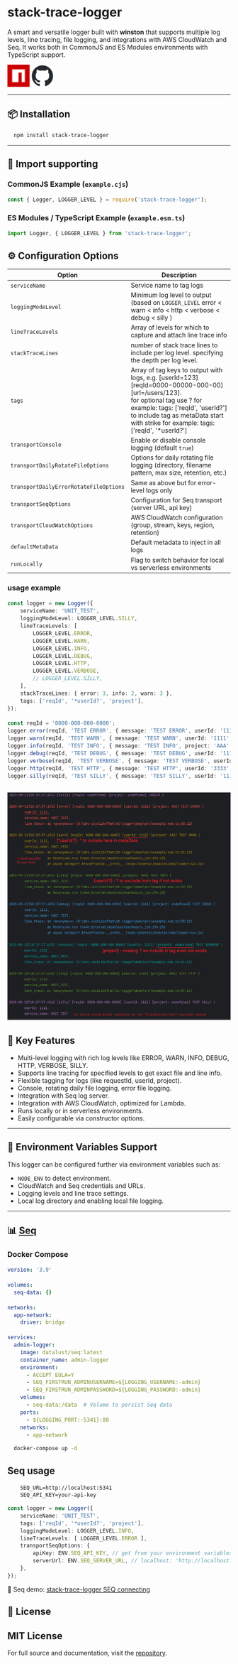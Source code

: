 
# stack-trace-logger

A smart and versatile logger built with **winston** that supports multiple log levels, line tracing, file logging, and integrations with AWS CloudWatch and Seq. It works both in CommonJS and ES Modules environments with TypeScript support.

[![npm](npm.png)](https://www.npmjs.com/package/stack-trace-logger)
[![github](github.png)](https://github.com/hdriel/stack-trace-logger)


--- 

## 📦 Installation

```bash
  npm install stack-trace-logger
```

---

## 🚀 Import supporting

### CommonJS Example (`example.cjs`)

```javascript
const { Logger, LOGGER_LEVEL } = require('stack-trace-logger');
```

### ES Modules / TypeScript Example (`example.esm.ts`)
```typescript
import Logger, { LOGGER_LEVEL } from 'stack-trace-logger';
```

## ⚙️ Configuration Options

| Option                                 | Description                                                                                                                                                                                                                                                          |
|----------------------------------------|----------------------------------------------------------------------------------------------------------------------------------------------------------------------------------------------------------------------------------------------------------------------|
| `serviceName`                          | Service name to tag logs                                                                                                                                                                                                                                             |
| `loggingModeLevel`                     | Minimum log level to output (based on `LOGGER_LEVEL`  error <  warn < info < http < verbose < debug < silly )                                                                                                                                                        |
| `lineTraceLevels`                      | Array of levels for which to capture and attach line trace info                                                                                                                                                                                                      |
| `stackTraceLines`                      | number of stack trace lines to include per log level. specifying the depth per log level.                                                                                                                                                                            |
| `tags`                                 | Array of tag keys to output with logs, e.g. [userId=123] [reqId=0000-00000-000-00] [url=/users/123].<br/> for optional tag use ? for example: tags: ['reqId', 'userId?'] <br/> to include tag as metaData start with strike for example: tags: ['reqId', '*userId?'] |
| `transportConsole`                     | Enable or disable console logging (default `true`)                                                                                                                                                                                                                   |
| `transportDailyRotateFileOptions`      | Options for daily rotating file logging (directory, filename pattern, max size, retention, etc.)                                                                                                                                                                     |
| `transportDailyErrorRotateFileOptions` | Same as above but for error-level logs only                                                                                                                                                                                                                          |
| `transportSeqOptions`                  | Configuration for Seq transport (server URL, api key)                                                                                                                                                                                                                |
| `transportCloudWatchOptions`           | AWS CloudWatch configuration (group, stream, keys, region, retention)                                                                                                                                                                                                |
| `defaultMetaData`                      | Default metadata to inject in all logs                                                                                                                                                                                                                               |
| `runLocally`                           | Flag to switch behavior for local vs serverless environments                                                                                                                                                                                                         |


### usage example

```typescript
const logger = new Logger({
    serviceName: 'UNIT_TEST',
    loggingModeLevel: LOGGER_LEVEL.SILLY,
    lineTraceLevels: [
        LOGGER_LEVEL.ERROR,
        LOGGER_LEVEL.WARN,
        LOGGER_LEVEL.INFO,
        LOGGER_LEVEL.DEBUG,
        LOGGER_LEVEL.HTTP,
        LOGGER_LEVEL.VERBOSE,
        // LOGGER_LEVEL.SILLY,
    ],
    stackTraceLines: { error: 3, info: 2, warn: 3 },
    tags: ['reqId', '*userId?', 'project'],
});

const reqId = '0000-000-000-0000';
logger.error(reqId, 'TEST ERROR', { message: 'TEST ERROR', userId: '1111', project: 'AAA', stackTraceLines: 1 });
logger.warn(reqId, 'TEST WARN', { message: 'TEST WARN', userId: '1111', project: 'AAA' });
logger.info(reqId, 'TEST INFO', { message: 'TEST INFO', project: 'AAA' });
logger.debug(reqId, 'TEST DEBUG', { message: 'TEST DEBUG', userId: '1111', stackTraceLines: 3 });
logger.verbose(reqId, 'TEST VERBOSE', { message: 'TEST VERBOSE', userId: '2222' });
logger.http(reqId, 'TEST HTTP', { message: 'TEST HTTP', userId: '3333', project: 'AAA' });
logger.silly(reqId, 'TEST SILLY', { message: 'TEST SILLY', userId: '1111' });

```

![Logger Output](./logger-output-screenshot.webp)
---


## 🔑 Key Features

- Multi-level logging with rich log levels like ERROR, WARN, INFO, DEBUG, HTTP, VERBOSE, SILLY.
- Supports line tracing for specified levels to get exact file and line info.
- Flexible tagging for logs (like requestId, userId, project).
- Console, rotating daily file logging, error file logging.
- Integration with Seq log server.
- Integration with AWS CloudWatch, optimized for Lambda.
- Runs locally or in serverless environments.
- Easily configurable via constructor options.

---


## 📖 Environment Variables Support

This logger can be configured further via environment variables such as:

- `NODE_ENV` to detect environment.
- CloudWatch and Seq credentials and URLs.
- Logging levels and line trace settings.
- Local log directory and enabling local file logging.

---


## 📊 [Seq](https://datalust.co/seq)

### Docker Compose

```yaml
version: '3.9'

volumes:
  seq-data: {}

networks:
  app-network:
    driver: bridge

services:
  admin-logger:
    image: datalust/seq:latest
    container_name: admin-logger
    environment:
      - ACCEPT_EULA=Y
      - SEQ_FIRSTRUN_ADMINUSERNAME=${LOGGING_USERNAME:-admin}
      - SEQ_FIRSTRUN_ADMINPASSWORD=${LOGGING_PASSWORD:-admin}
    volumes:
      - seq-data:/data  # Volume to persist Seq data
    ports:
      - ${LOGGING_PORT:-5341}:80
    networks:
      - app-network
```

```bash
  docker-compose up -d
```

## Seq usage

```env
    SEQ_URL=http://localhost:5341
    SEQ_API_KEY=your-api-key
```

```typescript
const logger = new Logger({
    serviceName: 'UNIT_TEST',
    tags: ['reqId', '*userId?', 'project'],
    loggingModeLevel: LOGGER_LEVEL.INFO,
    lineTraceLevels: [ LOGGER_LEVEL.ERROR ],
    transportSeqOptions: {
        apiKey: ENV.SEQ_API_KEY, // get from your environment variables 
        serverUrl: ENV.SEQ_SERVER_URL, // localhost: 'http://localhost:5341',
    },
});
```

🎥 Seq demo: [stack-trace-logger SEQ connecting](https://youtu.be/5cKcnRtco44)


## 📜 License

MIT License
---

For full source and documentation, visit the [repository](https://github.com/hdriel/stack-trace-logger).

